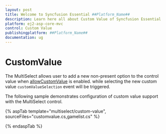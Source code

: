 ```yaml
---
layout: post
title: Welcome to Syncfusion Essential ##Platform_Name##
description: Learn here all about Custom Value of Syncfusion Essential ##Platform_Name## widgets based on HTML5 and jQuery.
platform: ej2-asp-core-mvc
control: Custom Value
publishingplatform: ##Platform_Name##
documentation: ug
---
```



# CustomValue

The MultiSelect allows user to add a new non-present option to the control value when [allowCustomValue](https://help.syncfusion.com/cr/cref_files/aspnetcore-js2/Syncfusion.EJ2~Syncfusion.EJ2.DropDowns.MultiSelect~AllowCustomValue.html) is enabled. while selecting the new custom value `customValueSelection` event will be triggered.

The following sample demonstrates configuration of custom value support with the MultiSelect control.

{% aspTab template="multiselect/custom-value", sourceFiles="customvalue.cs,gamelist.cs" %}

{% endaspTab %}
